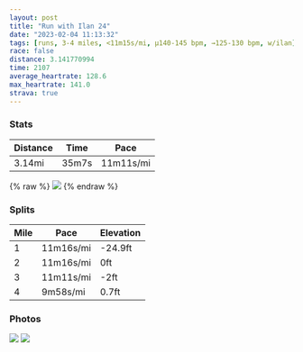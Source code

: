 ```yaml
---
layout: post
title: "Run with Ilan 24"
date: "2023-02-04 11:13:32"
tags: [runs, 3-4 miles, <11m15s/mi, μ140-145 bpm, →125-130 bpm, w/ilan]
race: false
distance: 3.141770994
time: 2107
average_heartrate: 128.6
max_heartrate: 141.0
strava: true
---
```


### Stats

| Distance | Time | Pace |
|----------|------|------|
|3.14mi|35m7s|11m11s/mi|

{% raw %}
<img src='https://maps.googleapis.com/maps/api/staticmap?maptype=roadmap&path=enc:qjwwFhzsbMCb@EDIAAJ@NABVbACJ?h@Kl@BnBITG\A^HLF?NJ@FG?EBd@PNNd@~ALNf@Xj@VBRFLJDFHCLE|@YnAMx@e@zAQb@On@MZ[jAvAbAo@g@OGG@GNG\KPELCTbBnAlAt@tAbAb@V\\h@Pr@b@b@^|@p@zAr@XZT^^TfARhAZnBb@jC`Ar@L`EId@Bd@Hf@\`@NVE^]^Id@Aj@NDSCs@L{@JEp@Af@MPB^AdAUxAf@r@?J@dAOF@h@OXHPPBFL@ZJtASz@YZN\Zh@r@b@PNC^Dd@H^GfAI`@IVI^@\n@\ZXn@`@Zl@J~@Zb@Hb@@~@Tn@Df@Jh@Pp@Z^JfAd@dAZ`@DNFb@Bd@Jh@@h@?b@Bz@C~BJvA@lBNtBBz@DnACd@Jt@DdARl@F`@Ab@Fb@@TCvAAlETvDH\Bb@Nb@H^BdAHx@DXDT@BAh@?^Af@Bd@LZBr@Gj@DrCDr@HTEjBLDDRAXPv@Fn@Hd@@f@FHHJ@PINJtBTb@Jf@FjADd@Hh@Dl@NT@b@JZ?\FlALt@RpCdAp@LT?d@IVA&key=AIzaSyC1MId7bFpkLXNAaYhBSTb8jLyiSqzbDtM&size=800x800&markers=color:yellow|label:S|40.75705,-73.99861&markers=color:green|label:F|40.72001999999998,-74.01292000000004'>
{% endraw %}

### Splits

| Mile | Pace | Elevation |
|------|------|-----------|
|1|11m16s/mi|-24.9ft|
|2|11m16s/mi|0ft|
|3|11m11s/mi|-2ft|
|4|9m58s/mi|0.7ft|

### Photos
<img src='https://dgtzuqphqg23d.cloudfront.net/85WE-QgQAiIG86UVZjWFc7qU2DLukNQp4QwB_O1Ynfg-355x768.jpg'>

<img src='https://dgtzuqphqg23d.cloudfront.net/LPzKfb4UlJ-twhlaUriDv4LjQ-t4s8-NSUY-Ot19YdY-576x768.jpg'>
